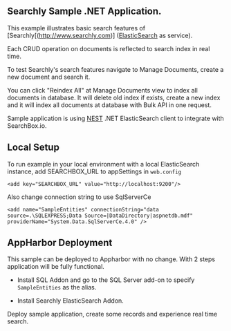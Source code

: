 ﻿## Searchly Sample .NET Application.

This example illustrates basic search features of [Searchly[(http://www.searchly.com)] ([ElasticSearch](http://www.elasticsearch.org) as service).

Each CRUD operation on documents is reflected to search index in real time.

To test Searchly's search features navigate to Manage Documents, create a new document and search it.

You can click "Reindex All" at Manage Documents view to index all documents in database. It will delete old index if exists, create a new index and it will index all documents at database with Bulk API in one request.

Sample application is using [NEST](https://github.com/Mpdreamz/NEST) .NET ElasticSearch client to integrate with SearchBox.io.


## Local Setup

To run example in your local environment with a local ElasticSearch instance, add SEARCHBOX_URL to appSettings in `web.config`

    <add key="SEARCHBOX_URL" value="http://localhost:9200"/>

Also change connection string to use SqlServerCe

    <add name="SampleEntities" connectionString="data source=.\SQLEXPRESS;Data Source=|DataDirectory|aspnetdb.mdf" providerName="System.Data.SqlServerCe.4.0" />


## AppHarbor Deployment

This sample can be deployed to Appharbor with no change. With 2 steps application will be fully functional.

* Install SQL Addon and go to the SQL Server add-on to specify `SampleEntities` as the alias.

* Install Searchly ElasticSearch Addon.

Deploy sample application, create some records and experience real time search.
